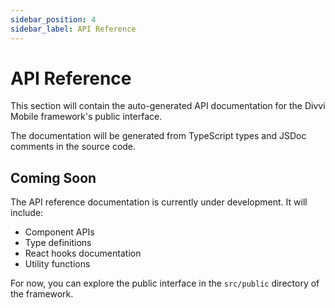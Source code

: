 ```yaml
---
sidebar_position: 4
sidebar_label: API Reference
---
```


# API Reference

This section will contain the auto-generated API documentation for the Divvi Mobile framework's public interface.

The documentation will be generated from TypeScript types and JSDoc comments in the source code.

## Coming Soon

The API reference documentation is currently under development. It will include:

- Component APIs
- Type definitions
- React hooks documentation
- Utility functions

For now, you can explore the public interface in the `src/public` directory of the framework.

